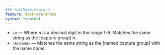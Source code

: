 ```yaml
---
### YamlMime:Feature
feature: backreferences
syntax: *content
---
```

- <code>\\*n*</code> &mdash; Where *n* is a decimal digit in the range 1-9. Matches the same string as the [capture group] *n*.
- <code>\\k\<*name*\></code> &mdash; Matches the same string as the [named capture group] with the name *name*.